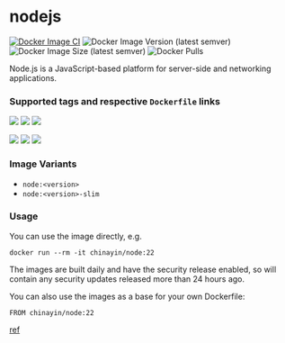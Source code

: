 # nodejs

[![Docker Image CI](https://github.com/chinayin-docker/node/actions/workflows/ci.yml/badge.svg?event=schedule)](https://github.com/chinayin-docker/node/actions/workflows/ci.yml)
![Docker Image Version (latest semver)](https://img.shields.io/docker/v/chinayin/node?sort=semver)
![Docker Image Size (latest semver)](https://img.shields.io/docker/image-size/chinayin/node?sort=semver)
![Docker Pulls](https://img.shields.io/docker/pulls/chinayin/node)

Node.js is a JavaScript-based platform for server-side and networking applications.

### Supported tags and respective `Dockerfile` links

![](https://img.shields.io/docker/v/chinayin/node/14)
![](https://img.shields.io/docker/v/chinayin/node/16)
![](https://img.shields.io/docker/v/chinayin/node/18)

![](https://img.shields.io/docker/v/chinayin/node/14-slim)
![](https://img.shields.io/docker/v/chinayin/node/16-slim)
![](https://img.shields.io/docker/v/chinayin/node/18-slim)

### Image Variants

- `node:<version>`
- `node:<version>-slim`

### Usage

You can use the image directly, e.g.

```
docker run --rm -it chinayin/node:22
```

The images are built daily and have the security release enabled, so will contain any security updates released more
than 24 hours ago.

You can also use the images as a base for your own Dockerfile:

```
FROM chinayin/node:22
```

[ref](https://github.com/nodejs/docker-node)
